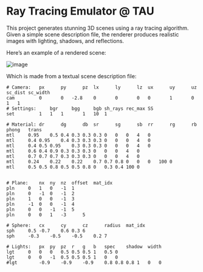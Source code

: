 # Ray Tracing Emulator @ TAU

This project generates stunning 3D scenes using a ray tracing algorithm. Given a simple scene description file, the renderer produces realistic images with lighting, shadows, and reflections.


Here’s an example of a rendered scene:

![image](https://github.com/user-attachments/assets/9befa618-e0cd-471f-90d7-9ceb03ba93f3)

Which is made from a textual scene description file:

```
# Camera: 	px   	py   	pz 	lx  	ly  	lz 	ux  	uy  	uz 	sc_dist	sc_width
cam 	  	0    	0	-2.8 	0   	0   	0  	0   	1   	0  	1	1
# Settings: 	bgr  	bgg  	bgb	sh_rays	rec_max SS
set 		1  	1  	1   	1 	10	1

# Material:	dr    	dg    	db	sr   	sg   	sb 	rr   	rg  	rb	phong 	trans
mtl		0.95	0.5	0.4	0.3	0.3	0.3	0	0	0	4	0
mtl		0.4	0.95	0.4	0.3	0.3	0.3	0	0	0	4	0
mtl		0.4	0.5	0.95	0.3	0.3	0.3	0	0	0	4	0
mtl		0.6	0.4	0.9	0.3	0.3	0.3	0	0	0	4	0
mtl		0.7	0.7	0.7	0.3	0.3	0.3	0	0	0	4	0
mtl		0.24	0.22	0.22	0.7	0.7	0.8	0	0	0	100	0
mtl		0.5	0.5	0.8	0.5	0.5	0.8	0	0.3	0.4	100	0


# Plane:	nx	ny	nz	offset	mat_idx
pln		0	1	0	-1	1
pln		0	-1	0	-1	2
pln		1	0	0	-1	3
pln		-1	0	0	-1	4
pln		0	0	-1	-1	5
pln		0	0	1	-3      5

# Sphere:	cx   	cy   	cz  	radius 	mat_idx
sph		0.5	-0.7	0.6	0.3	6
sph		-0.3	-0.5	-0.5	0.2	7

# Lights:	px	py	pz	r	g	b	spec	shadow	width
lgt		0	0	0	0.5	0.5	0.5	1	0.5	0
lgt		0	0	-1	0.5	0.5	0.5	1	0	0
#lgt		-0.9	-0.9	-0.9	0.8	0.8	0.8	1	0	0
```
